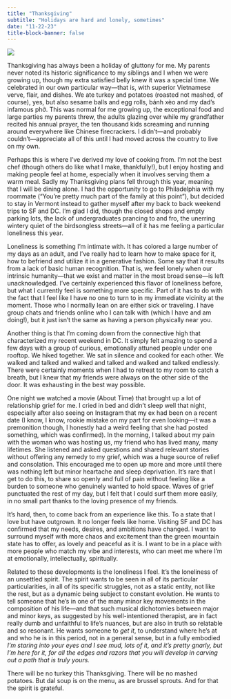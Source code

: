 ```yaml
---
title: "Thanksgiving"
subtitle: "Holidays are hard and lonely, sometimes"
date: "11-22-23"
title-block-banner: false
---
```


![](https://substackcdn.com/image/fetch/w_1456,c_limit,f_webp,q_auto:good,fl_progressive:steep/https%3A%2F%2Fsubstack-post-media.s3.amazonaws.com%2Fpublic%2Fimages%2Ffda1112e-8996-4f87-a6ff-ae448771192d_3024x4032.jpeg)

Thanksgiving has always been a holiday of gluttony for me. My parents never noted its historic significance to my siblings and I when we were growing up, though my extra satisfied belly knew it was a special time. We celebrated in our own particular way—that is, with superior Vietnamese verve, flair, and dishes. We ate turkey and potatoes (roasted not mashed, of course), yes, but also sesame balls and egg rolls, bánh xèo and my dad’s infamous phở. This was normal for me growing up, the exceptional food and large parties my parents threw, the adults glazing over while my grandfather recited his annual prayer, the ten thousand kids screaming and running around everywhere like Chinese firecrackers. I didn’t—and probably couldn’t—appreciate all of this until I had moved across the country to live on my own.

Perhaps this is where I’ve derived my love of cooking from. I’m not the best chef (though others do like what I make, thankfully!), but I enjoy hosting and making people feel at home, especially when it involves serving them a warm meal. Sadly my Thanksgiving plans fell through this year, meaning that I will be dining alone. I had the opportunity to go to Philadelphia with my roommate (“You’re pretty much part of the family at this point”), but decided to stay in Vermont instead to gather myself after my back to back weekend trips to SF and DC. I’m glad I did, though the closed shops and empty parking lots, the lack of undergraduates prancing to and fro, the unerring wintery quiet of the birdsongless streets—all of it has me feeling a particular loneliness this year.

Loneliness is something I’m intimate with. It has colored a large number of my days as an adult, and I’ve really had to learn how to make space for it, how to befriend and utilize it in a generative fashion. Some say that it results from a lack of basic human recognition. That is, we feel lonely when our intrinsic humanity—that we exist and matter in the most broad sense—is left unacknowledged. I’ve certainly experienced this flavor of loneliness before, but what I currently feel is something more specific. Part of it has to do with the fact that I feel like I have no one to turn to in my immediate vicinity at the moment. Those who I normally lean on are either sick or traveling. I have group chats and friends online who I can talk with (which I have and am doing!), but it just isn’t the same as having a person physically near you.

Another thing is that I’m coming down from the connective high that characterized my recent weekend in DC. It simply felt amazing to spend a few days with a group of curious, emotionally attuned people under one rooftop. We hiked together. We sat in silence and cooked for each other. We walked and talked and walked and talked and walked and talked endlessly. There were certainly moments when I had to retreat to my room to catch a breath, but I knew that my friends were always on the other side of the door. It was exhausting in the best way possible.

One night we watched a movie (About Time) that brought up a lot of relationship grief for me. I cried in bed and didn’t sleep well that night, especially after also seeing on Instagram that my ex had been on a recent date (I know, I know, rookie mistake on my part for even looking—it was a premonition though, I honestly had a weird feeling that she had posted something, which was confirmed). In the morning, I talked about my pain with the woman who was hosting us, my friend who has lived many, many lifetimes. She listened and asked questions and shared relevant stories without offering any remedy to my grief, which was a huge source of relief and consolation. This encouraged me to open up more and more until there was nothing left but minor heartache and sleep deprivation. It’s rare that I get to do this, to share so openly and full of pain without feeling like a burden to someone who genuinely wanted to hold space. Waves of grief punctuated the rest of my day, but I felt that I could surf them more easily, in no small part thanks to the loving presence of my friends.

It’s hard, then, to come back from an experience like this. To a state that I love but have outgrown. It no longer feels like home. Visiting SF and DC has confirmed that my needs, desires, and ambitions have changed. I want to surround myself with more chaos and excitement than the green mountain state has to offer, as lovely and peaceful as it is. I want to be in a place with more people who match my vibe and interests, who can meet me where I’m at emotionally, intellectually, spiritually.

Related to these developments is the loneliness I feel. It’s the loneliness of an unsettled spirit. The spirit wants to be seen in all of its particular particularities, in all of its specific struggles, not as a static entity, not like the rest, but as a dynamic being subject to constant evolution. He wants to tell someone that he’s in one of the many minor key movements in the composition of his life—and that such musical dichotomies between major and minor keys, as suggested by his well-intentioned therapist, are in fact really dumb and unfaithful to life’s nuances, but are also in truth so relatable and so resonant. He wants someone to *get it*, to understand where he’s at and who he is in this period, not in a general sense, but in a fully embodied *I’m staring into your eyes and I see mud, lots of it, and it’s pretty gnarly, but I’m here for it, for all the edges and razors that you will develop in carving out a path that is truly yours.*

There will be no turkey this Thanksgiving. There will be no mashed potatoes. But dal soup is on the menu, as are brussel sprouts. And for that the spirit is grateful.